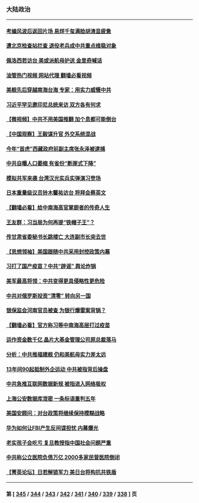 ### 大陆政治
---
#### [考编风波后返回片场 易烊千玺满脸胡渣显疲惫](../../pages/ncid277/n13788895.md?07260845) 
#### [遭北京检查站拦查 退役老兵成中共重点维稳对象](../../pages/ncid277/n13788855.md?07260845) 
#### [佩洛西若访台 美或派航母护送 金里奇喊话](../../pages/ncid277/n13788861.md?07260845) 
#### [油管热门视频 网站代理 翻墙必看视频](http://209.222.30.114:81/youtube.html?07260845)
#### [美舰先后穿越南海台海 专家：用实力威慑中共](../../pages/ncid277/n13788800.md?07260845) 
#### [习近平罕见邀印尼总统来访 双方各有何求](../../pages/ncid277/n13788818.md?07260845) 
#### [【微视频】中共不用美国推翻 加个息都可能倒台](../../pages/ncid277/n13788822.md?07260845) 
#### [【中国观察】王毅谋升官 外交系统混战](../../pages/ncid277/n13788737.md?07260845) 
#### [今年“首虎”西藏政府前副主席张永泽被逮捕](../../pages/ncid277/n13788610.md?07260845) 
#### [中共自曝人口萎缩 有省份“断崖式下降”](../../pages/ncid277/n13788597.md?07260845) 
#### [模拟共军来袭 台湾汉光实兵实弹演习登场](../../pages/ncid277/n13788316.md?07260845) 
#### [日本重量级议员铃木馨祐访台 将拜会蔡英文](../../pages/ncid277/n13788531.md?07260845) 
#### [【翻墙必看】给中南海高官掌厨者的传奇人生](../../pages/ncid277/n13788328.md?07260845) 
#### [王友群：习当局为何再提“铁帽子王”？](../../pages/ncid277/n13788244.md?07260845) 
#### [传甘肃省委秘书长跳楼亡 大连副市长突去世](../../pages/ncid277/n13788331.md?07260845) 
#### [【思想领袖】美国跟随中共采用封控政策内幕](../../pages/ncid277/n13773433.md?07260845) 
#### [习打了国产疫苗？中共“辟谣” 舆论炸锅](../../pages/ncid277/n13788211.md?07260845) 
#### [美军最高将领：中共变得更具侵略性更危险](../../pages/ncid277/n13788128.md?07260845) 
#### [中共对俄罗斯投资“清零” 转向另一国](../../pages/ncid277/n13788094.md?07260845) 
#### [银保监会河南官员被查 为银行爆雷案背锅？](../../pages/ncid277/n13788007.md?07260845) 
#### [【翻墙必看】官方称习等中南海高层打过疫苗](../../pages/ncid277/n13787937.md?07260845) 
#### [运作资金数千亿 晶片大基金管理公司原总裁落马](../../pages/ncid277/n13787974.md?07260845) 
#### [分析：中共推福建舰 仍和美航母实力差太远](../../pages/ncid277/n13784118.md?07260845) 
#### [13年间90起抵制外企运动 中共被指背后操盘](../../pages/ncid277/n13787942.md?07260845) 
#### [中共急推互联网数据新规 被指进入网络极权](../../pages/ncid277/n13787870.md?07260845) 
#### [上海公安数据库泄密 一条标语重判五年](../../pages/ncid277/n13787387.md?07260845) 
#### [美国安顾问：对台政策将继续保持模糊战略](../../pages/ncid277/n13787883.md?07260845) 
#### [华为如何让FBI产生反间谍担忧 内幕爆光](../../pages/ncid277/n13787864.md?07260845) 
#### [老实孩子会吃亏 复旦教授指中国社会问题严重](../../pages/ncid277/n13787879.md?07260845) 
#### [中共称公立医院负债万亿 2000多家民营医院倒闭](../../pages/ncid277/n13787863.md?07260845) 
#### [【菁英论坛】日若解锁军力 美日台将构抗共铁盾](../../pages/ncid277/n13787855.md?07260845) 

---
#### 第 [ [345](./345.md?07260845) / [344](./344.md?07260845) / [343](./343.md?07260845) / [342](./342.md?07260845) / [341](./341.md?07260845) / [340](./340.md?07260845) / [339](./339.md?07260845) / [338](./338.md?07260845) ] 页
